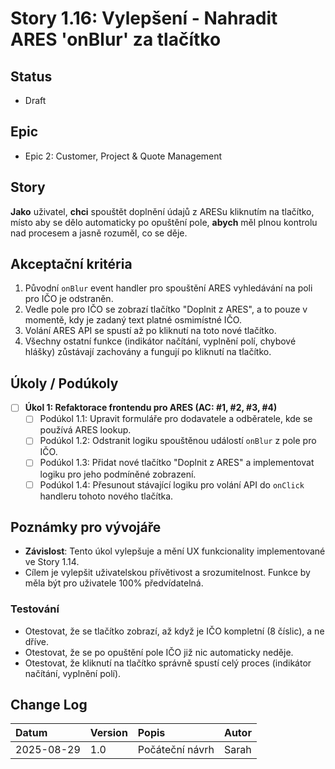 # Story 1.16: Vylepšení - Nahradit ARES 'onBlur' za tlačítko

## Status
- Draft

## Epic
- Epic 2: Customer, Project & Quote Management

## Story
**Jako** uživatel,
**chci** spouštět doplnění údajů z ARESu kliknutím na tlačítko, místo aby se dělo automaticky po opuštění pole,
**abych** měl plnou kontrolu nad procesem a jasně rozuměl, co se děje.

## Akceptační kritéria
1. Původní `onBlur` event handler pro spouštění ARES vyhledávání na poli pro IČO je odstraněn.
2. Vedle pole pro IČO se zobrazí tlačítko "Doplnit z ARES", a to pouze v momentě, kdy je zadaný text platné osmimístné IČO.
3. Volání ARES API se spustí až po kliknutí na toto nové tlačítko.
4. Všechny ostatní funkce (indikátor načítání, vyplnění polí, chybové hlášky) zůstávají zachovány a fungují po kliknutí na tlačítko.

## Úkoly / Podúkoly
- [ ] **Úkol 1: Refaktorace frontendu pro ARES (AC: #1, #2, #3, #4)**
  - [ ] Podúkol 1.1: Upravit formuláře pro dodavatele a odběratele, kde se používá ARES lookup.
  - [ ] Podúkol 1.2: Odstranit logiku spouštěnou událostí `onBlur` z pole pro IČO.
  - [ ] Podúkol 1.3: Přidat nové tlačítko "Doplnit z ARES" a implementovat logiku pro jeho podmíněné zobrazení.
  - [ ] Podúkol 1.4: Přesunout stávající logiku pro volání API do `onClick` handleru tohoto nového tlačítka.

## Poznámky pro vývojáře
- **Závislost**: Tento úkol vylepšuje a mění UX funkcionality implementované ve Story 1.14.
- Cílem je vylepšit uživatelskou přívětivost a srozumitelnost. Funkce by měla být pro uživatele 100% předvídatelná.

### Testování
- Otestovat, že se tlačítko zobrazí, až když je IČO kompletní (8 číslic), a ne dříve.
- Otestovat, že se po opuštění pole IČO již nic automaticky neděje.
- Otestovat, že kliknutí na tlačítko správně spustí celý proces (indikátor načítání, vyplnění polí).

## Change Log
| Datum       | Version | Popis                | Autor |
| :--------- | :------ | :------------------------- | :----- |
| 2025-08-29 | 1.0     | Počáteční návrh            | Sarah  |

